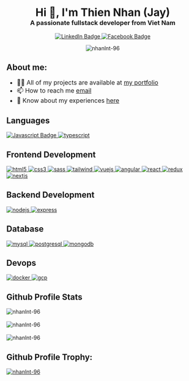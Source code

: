 <h1 align="center" style="margin-bottom: 0">Hi 👋, I'm Thien Nhan (Jay)</h1>
<h3 align="center" style="margin-top: 0">
  A passionate fullstack developer from Viet Nam
</h3>
<div id="badges" align="center">
<!--   <a href="https://dev.to/nhanlnt" target="blank">
    <img
      src="https://img.shields.io/badge/dev.to-0A0A0A?style=for-the-badge&logo=devdotto&logoColor=white"
      alt="Dev.to Badge"
    />
  </a> -->
  <a href="https://linkedin.com/in/nhanlnt" target="blank">
    <img
      src="https://img.shields.io/badge/LinkedIn-0077B5?style=for-the-badge&logo=linkedin&logoColor=white"
      alt="LinkedIn Badge"
    />
  </a>
  <a href="https://fb.com/thiennhan.lenguyen" target="blank">
    <img
      src="https://img.shields.io/badge/Facebook-1877F2?style=for-the-badge&logo=facebook&logoColor=white"
      alt="Facebook Badge"
    />
  </a>
</div>

<p align="center">
  <img
    src="https://komarev.com/ghpvc/?username=nhanlnt-96&label=Profile%20views&color=0e75b6&style=flat"
    alt="nhanlnt-96"
  />
</p>

<h2 align="left">About me:</h2>
<ul style="font-size: 16px">
  <li>
    👨‍💻 All of my projects are available at
    <a href="https://jay-le-porfolio.web.app/" target="_blank">my portfolio</a>
  </li>
<!--   <li>
    📝 I regularly write articles on
    <a href="https://dev.to/nhanlnt" target="_blank">dev.to</a>
  </li> -->
  <li>
    📫 How to reach me
    <a href="mailto:nhanlnt@hotmail.com" target="_blank">email</a>
  </li>
  <li>
    📄 Know about my experiences
    <a
      href="https://drive.google.com/file/d/15V1Ndr3-6z9LUfKnz0DXtDpGvTW4jB5A/view?usp=sharing"
      target="_blank"
      >here
    </a>
  </li>
</ul>

<h2 align="left">Languages</h2>
<div align="left">
  <a
    href="https://developer.mozilla.org/en-US/docs/Web/JavaScript"
    target="_blank"
    rel="noreferrer"
  >
    <img
      src="https://img.shields.io/badge/JavaScript-323330?style=for-the-badge&logo=javascript&logoColor=F7DF1E"
      alt="Javascript Badge"
    />
  </a>
  <a href="https://www.typescriptlang.org/" target="_blank" rel="noreferrer">
    <img
      src="https://img.shields.io/badge/TypeScript-007ACC?style=for-the-badge&logo=typescript&logoColor=white"
      alt="typescript"
    />
  </a>
</div>

<h2 align="left">Frontend Development</h2>
<div align="left">
  <a href="https://www.w3.org/html/" target="_blank" rel="noreferrer">
    <img
      src="https://img.shields.io/badge/HTML5-E34F26?style=for-the-badge&logo=html5&logoColor=white"
      alt="html5"
    />
  </a>
  <a href="https://www.w3schools.com/css/" target="_blank" rel="noreferrer">
    <img
      src="https://img.shields.io/badge/CSS3-1572B6?style=for-the-badge&logo=css3&logoColor=white"
      alt="css3"
    />
  </a>
  <a href="https://sass-lang.com" target="_blank" rel="noreferrer">
    <img
      src="https://img.shields.io/badge/Sass-CC6699?style=for-the-badge&logo=sass&logoColor=white"
      alt="sass"
    />
  </a>
  <a href="https://tailwindcss.com/" target="_blank" rel="noreferrer">
    <img
      src="https://img.shields.io/badge/Tailwind_CSS-38B2AC?style=for-the-badge&logo=tailwind-css&logoColor=white"
      alt="tailwind"
    />
  </a>
  <a href="https://vuejs.org/" target="_blank" rel="noreferrer">
    <img
      src="https://img.shields.io/badge/Vue%20js-35495E?style=for-the-badge&logo=vuedotjs&logoColor=4FC08D"
      alt="vuejs"
    />
  </a>
  <a href="https://angular.io" target="_blank" rel="noreferrer">
    <img
      src="https://img.shields.io/badge/Angular-DD0031?style=for-the-badge&logo=angular&logoColor=white"
      alt="angular"
    />
  </a>
  <a href="https://reactjs.org/" target="_blank" rel="noreferrer">
    <img
      src="https://img.shields.io/badge/React-20232A?style=for-the-badge&logo=react&logoColor=61DAFB"
      alt="react"
    />
  </a>
  <a href="https://redux.js.org" target="_blank" rel="noreferrer">
    <img
      src="https://img.shields.io/badge/Redux-593D88?style=for-the-badge&logo=redux&logoColor=white"
      alt="redux"
    />
  </a>
  <a href="https://nextjs.org/" target="_blank" rel="noreferrer">
    <img
      src="https://img.shields.io/badge/next%20js-000000?style=for-the-badge&logo=nextdotjs&logoColor=white"
      alt="nextjs"
    />
  </a>  
</div>

<h2 align="left">Backend Development</h2>
<div align="left">
  <a href="https://nodejs.org" target="_blank" rel="noreferrer">
    <img
      src="https://img.shields.io/badge/Node%20js-339933?style=for-the-badge&logo=nodedotjs&logoColor=white"
      alt="nodejs"
    />
  </a>
  <a href="https://expressjs.com" target="_blank" rel="noreferrer">
    <img
      src="https://img.shields.io/badge/Express%20js-000000?style=for-the-badge&logo=express&logoColor=white"
      alt="express"
    />
  </a>
</div>

<h2 align="left">Database</h2>
<div align="left">
  <a href="https://www.mysql.com/" target="_blank" rel="noreferrer">
    <img
      src="https://img.shields.io/badge/MySQL-005C84?style=for-the-badge&logo=mysql&logoColor=white"
      alt="mysql"
    />
  </a>
  <a href="https://www.postgresql.org" target="_blank" rel="noreferrer">
    <img
      src="https://img.shields.io/badge/PostgreSQL-316192?style=for-the-badge&logo=postgresql&logoColor=white"
      alt="postgresql"
    />
  </a>
  <a href="https://www.mongodb.com/" target="_blank" rel="noreferrer">
    <img
      src="https://img.shields.io/badge/MongoDB-4EA94B?style=for-the-badge&logo=mongodb&logoColor=white"
      alt="mongodb"
    />
  </a>
</div>

<h2 align="left">Devops</h2>
<div align="left">
  <a href="https://www.docker.com/" target="_blank" rel="noreferrer">
    <img
      src="https://img.shields.io/badge/Docker-2CA5E0?style=for-the-badge&logo=docker&logoColor=white"
      alt="docker"
    />
  </a>
  <a href="https://cloud.google.com" target="_blank" rel="noreferrer">
    <img
      src="https://img.shields.io/badge/Google_Cloud-4285F4?style=for-the-badge&logo=google-cloud&logoColor=white"
      alt="gcp"
    />
  </a>
</div>

<h2>Github Profile Stats</h2>
<div>
  <img
    align="center"
    src="https://github-readme-stats.vercel.app/api/top-langs?username=nhanlnt-96&show_icons=true&locale=en&hide_progress=true"
    alt="nhanlnt-96"
  />
</div>
<br>
<div>
  <img
    align="center"
    src="https://github-readme-stats.vercel.app/api?username=nhanlnt-96&show_icons=true&locale=en"
    alt="nhanlnt-96"
  />
</div>
<br>
<div>
  <img
    align="center"
    src="https://github-readme-streak-stats.herokuapp.com/?user=nhanlnt-96&"
    alt="nhanlnt-96"
  />
</div>

<h2 align="left">Github Profile Trophy:</h2>
<p align="left">
  <a href="https://github.com/ryo-ma/github-profile-trophy">
    <img
      src="https://github-profile-trophy.vercel.app/?username=nhanlnt-96&margin-w=16&margin-h=16"
      alt="nhanlnt-96"
    />
  </a>
</p>
